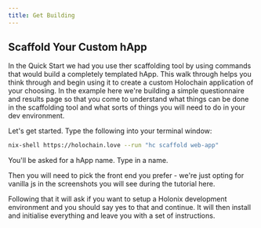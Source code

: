 ```yaml
---
title: Get Building
---
```


## Scaffold Your Custom hApp

In the Quick Start we had you use ther scaffolding tool by using commands that would build a completely templated hApp. This walk through helps you think through and begin using it to create a custom Holochain application of your choosing. In the example here we're building a simple questionnaire and results page so that you come to understand what things can be done in the scaffolding tool and what sorts of things you will need to do in your dev environment.

Let's get started. Type the following into your terminal window:

```bash
nix-shell https://holochain.love --run "hc scaffold web-app"
```
You'll be asked for a hApp name. Type in a name. 

Then you will need to pick the front end you prefer - we're just opting for vanilla js in the screenshots you will see during the tutorial here. 

Following that it will ask if you want to setup a Holonix development environment and you should say yes to that and continue. It will then install and initialise everything and leave you with a set of instructions.


